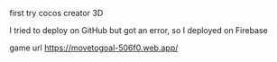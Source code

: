first try cocos creator 3D

I tried to deploy on GitHub but got an error, so I deployed on Firebase

game url
https://movetogoal-506f0.web.app/
